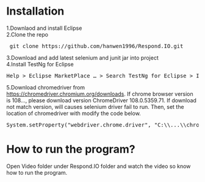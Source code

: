 # Installation
1.Downlaod and install Eclipse <br />
2.Clone the repo <br />
<pre> git clone https://github.com/hanwen1996/Respond.IO.git </pre>
3.Download and add latest selenium and junit jar into project <br />
4.Install TestNg for Eclipse 
<pre>Help > Eclipse MarketPlace … > Search TestNg for Eclipse > Install TestNg for Eclipse > Complete installation for TestNg for Eclipse</pre>
5.Download chromedriver from https://chromedriver.chromium.org/downloads. If chrome browser version is 108…, please download version ChromeDriver 108.0.5359.71. If download not match version, will causes selenium driver fail to run. Then, set the location of chromedriver with modify the code below.
<pre>System.setProperty("webdriver.chrome.driver", "C:\\...\\chromedriver_win32\\chromedriver.exe");</pre>

# How to run the program?
Open Video folder under Respond.IO folder and watch the video so know how to run the program.

